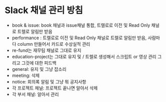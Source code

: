 # Slack 채널 관리 방침

- book & issue: book 채널과 issue채널 통합, 트렐로로 이전 및 Read Only 채널로 트렐로 알림만 받음
- performance : 트렐로로 이전 및 Read Only 채널로 트렐로 알림만 받음, 사람마다 column 만들어서 카드로 수상실적 관리
- re-fund는 재무팀 채널로 그대로 유지
- education-project는 그대로 유지 및 / 트렐로 생성해서 스크립트 or 영상 관리 그리고 그것에 대한 피드백
- general: 유지 및 그냥 잡소리
- meeting: 삭제
- notice: 회의록 알림 및 그냥 뭐 공지사항
- 각 프로젝트 채널: 프로젝트 끝나면 알아서 삭제
- 각 부서 채널: 알아서 관리
